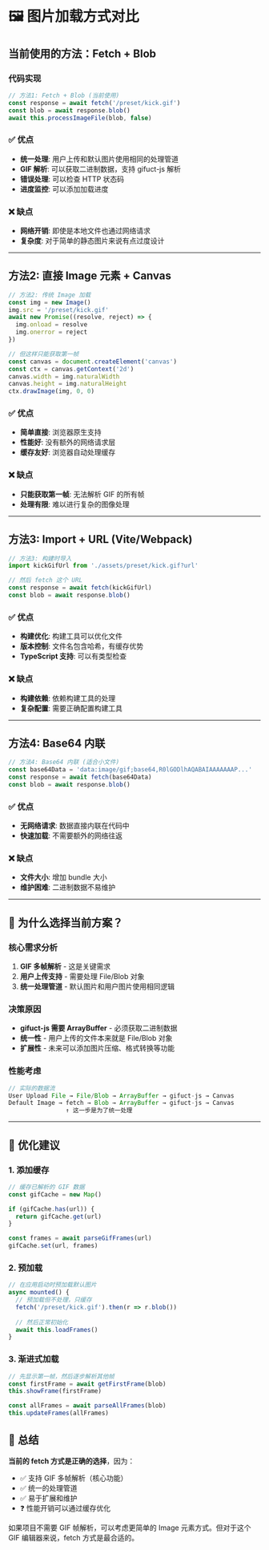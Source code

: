 # 🖼️ 图片加载方式对比

## 当前使用的方法：Fetch + Blob

### 代码实现
```javascript
// 方法1: Fetch + Blob (当前使用)
const response = await fetch('/preset/kick.gif')
const blob = await response.blob()
await this.processImageFile(blob, false)
```

### ✅ 优点
- **统一处理**: 用户上传和默认图片使用相同的处理管道
- **GIF 解析**: 可以获取二进制数据，支持 gifuct-js 解析
- **错误处理**: 可以检查 HTTP 状态码
- **进度监控**: 可以添加加载进度

### ❌ 缺点
- **网络开销**: 即使是本地文件也通过网络请求
- **复杂度**: 对于简单的静态图片来说有点过度设计

---

## 方法2: 直接 Image 元素 + Canvas

```javascript
// 方法2: 传统 Image 加载
const img = new Image()
img.src = '/preset/kick.gif'
await new Promise((resolve, reject) => {
  img.onload = resolve
  img.onerror = reject
})

// 但这样只能获取第一帧
const canvas = document.createElement('canvas')
const ctx = canvas.getContext('2d')
canvas.width = img.naturalWidth
canvas.height = img.naturalHeight
ctx.drawImage(img, 0, 0)
```

### ✅ 优点
- **简单直接**: 浏览器原生支持
- **性能好**: 没有额外的网络请求层
- **缓存友好**: 浏览器自动处理缓存

### ❌ 缺点
- **只能获取第一帧**: 无法解析 GIF 的所有帧
- **处理有限**: 难以进行复杂的图像处理

---

## 方法3: Import + URL (Vite/Webpack)

```javascript
// 方法3: 构建时导入
import kickGifUrl from './assets/preset/kick.gif?url'

// 然后 fetch 这个 URL
const response = await fetch(kickGifUrl)
const blob = await response.blob()
```

### ✅ 优点
- **构建优化**: 构建工具可以优化文件
- **版本控制**: 文件名包含哈希，有缓存优势
- **TypeScript 支持**: 可以有类型检查

### ❌ 缺点
- **构建依赖**: 依赖构建工具的处理
- **复杂配置**: 需要正确配置构建工具

---

## 方法4: Base64 内联

```javascript
// 方法4: Base64 内联 (适合小文件)
const base64Data = 'data:image/gif;base64,R0lGODlhAQABAIAAAAAAAP...'
const response = await fetch(base64Data)
const blob = await response.blob()
```

### ✅ 优点
- **无网络请求**: 数据直接内联在代码中
- **快速加载**: 不需要额外的网络往返

### ❌ 缺点
- **文件大小**: 增加 bundle 大小
- **维护困难**: 二进制数据不易维护

---

## 🎯 为什么选择当前方案？

### 核心需求分析
1. **GIF 多帧解析** - 这是关键需求
2. **用户上传支持** - 需要处理 File/Blob 对象
3. **统一处理管道** - 默认图片和用户图片使用相同逻辑

### 决策原因
- **gifuct-js 需要 ArrayBuffer** - 必须获取二进制数据
- **统一性** - 用户上传的文件本来就是 File/Blob 对象
- **扩展性** - 未来可以添加图片压缩、格式转换等功能

### 性能考虑
```javascript
// 实际的数据流
User Upload File → File/Blob → ArrayBuffer → gifuct-js → Canvas
Default Image → fetch → Blob → ArrayBuffer → gifuct-js → Canvas
                ↑ 这一步是为了统一处理
```

---

## 🚀 优化建议

### 1. 添加缓存
```javascript
// 缓存已解析的 GIF 数据
const gifCache = new Map()

if (gifCache.has(url)) {
  return gifCache.get(url)
}

const frames = await parseGifFrames(url)
gifCache.set(url, frames)
```

### 2. 预加载
```javascript
// 在应用启动时预加载默认图片
async mounted() {
  // 预加载但不处理，只缓存
  fetch('/preset/kick.gif').then(r => r.blob())
  
  // 然后正常初始化
  await this.loadFrames()
}
```

### 3. 渐进式加载
```javascript
// 先显示第一帧，然后逐步解析其他帧
const firstFrame = await getFirstFrame(blob)
this.showFrame(firstFrame)

const allFrames = await parseAllFrames(blob)
this.updateFrames(allFrames)
```

## 💭 总结

**当前的 fetch 方式是正确的选择**，因为：
- ✅ 支持 GIF 多帧解析（核心功能）
- ✅ 统一的处理管道
- ✅ 易于扩展和维护
- ❓ 性能开销可以通过缓存优化

如果项目不需要 GIF 帧解析，可以考虑更简单的 Image 元素方式。但对于这个 GIF 编辑器来说，fetch 方式是最合适的。 